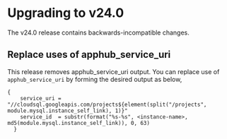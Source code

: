 # Upgrading to v24.0

The v24.0 release contains backwards-incompatible changes.

## Replace uses of apphub_service_uri

This release removes apphub_service_uri output. You can replace use of `apphub_service_uri` by forming the desired output as below,

```
{
    service_uri = "//cloudsql.googleapis.com/projects${element(split("/projects", module.mysql.instance_self_link), 1)}"
    service_id  = substr(format("%s-%s", <instance-name>, md5(module.mysql.instance_self_link)), 0, 63)
  }
```
